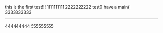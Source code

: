 this is the first test!!!
1111111111
2222222222
test0 have a main()
3333333333
***
444444444
555555555
#
